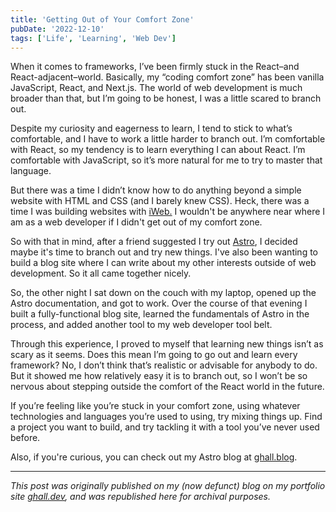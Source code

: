 ```yaml
---
title: 'Getting Out of Your Comfort Zone'
pubDate: '2022-12-10'
tags: ['Life', 'Learning', 'Web Dev']
---
```


When it comes to frameworks, I’ve been firmly stuck in the React–and React-adjacent–world. Basically, my “coding comfort zone” has been vanilla JavaScript, React, and Next.js. The world of web development is much broader than that, but I’m going to be honest, I was a little scared to branch out.

Despite my curiosity and eagerness to learn, I tend to stick to what’s comfortable, and I have to work a little harder to branch out. I’m comfortable with React, so my tendency is to learn everything I can about React. I’m comfortable with JavaScript, so it’s more natural for me to try to master that language.

But there was a time I didn’t know how to do anything beyond a simple website with HTML and CSS (and I barely knew CSS). Heck, there was a time I was building websites with [iWeb.](https://en.wikipedia.org/wiki/IWeb) I wouldn't be anywhere near where I am as a web developer if I didn't get out of my comfort zone.

So with that in mind, after a friend suggested I try out [Astro](https://astro.build/), I decided maybe it's time to branch out and try new things. I've also been wanting to build a blog site where I can write about my other interests outside of web development. So it all came together nicely.

So, the other night I sat down on the couch with my laptop, opened up the Astro documentation, and got to work. Over the course of that evening I built a fully-functional blog site, learned the fundamentals of Astro in the process, and added another tool to my web developer tool belt.

Through this experience, I proved to myself that learning new things isn’t as scary as it seems. Does this mean I’m going to go out and learn every framework? No, I don’t think that’s realistic or advisable for anybody to do. But it showed me how relatively easy it is to branch out, so I won’t be so nervous about stepping outside the comfort of the React world in the future.

If you’re feeling like you’re stuck in your comfort zone, using whatever technologies and languages you’re used to using, try mixing things up. Find a project you want to build, and try tackling it with a tool you’ve never used before.

Also, if you're curious, you can check out my Astro blog at [ghall.blog](http://ghall.blog).

---

_This post was originally published on my (now defunct) blog on my portfolio site [ghall.dev](https://ghall.dev), and was republished here for archival purposes._
